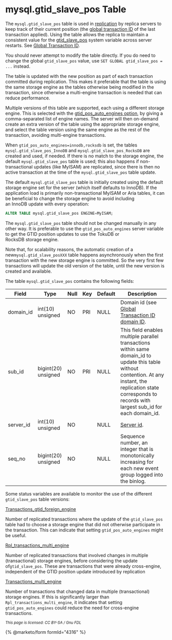 # mysql.gtid\_slave\_pos Table

The `mysql.gtid_slave_pos` table is used in [replication](../../../../../server-usage/storage-engines/myrocks/myrocks-and-replication.md) by replica servers to keep track of their current position (the [global transaction ID](../../../../../ha-and-performance/standard-replication/gtid.md) of the last transaction applied). Using the table allows the replica to maintain a consistent value for the [gtid\_slave\_pos](../../../../../ha-and-performance/standard-replication/gtid.md) system variable across server restarts. See [Global Transaction ID](../../../../../ha-and-performance/standard-replication/gtid.md).

You should never attempt to modify the table directly. If you do need to change the global `gtid_slave_pos` value, use `SET GLOBAL gtid_slave_pos = ...` instead.

The table is updated with the new position as part of each transaction committed during replication. This makes it preferable that the table is using the same storage engine as the tables otherwise being modified in the transaction, since otherwise a multi-engine transaction is needed that can reduce performance.

Multiple versions of this table are supported, each using a different storage engine. This is selected with the [gtid\_pos\_auto\_engines option](../../../../../ha-and-performance/standard-replication/gtid.md), by giving a comma-separated list of engine names. The server will then on-demand create an extra version of the table using the appropriate storage engine, and select the table version using the same engine as the rest of the transaction, avoiding multi-engine transactions.

When `gtid_pos_auto_engines=innodb,rocksdb` is set, the tables `mysql.gtid_slave_pos_InnoDB` and `mysql.gtid_slave_pos_RocksDB` are created and used, if needed. If there is no match to the storage engine, the default `mysql.gtid_slave_pos` table is used; this also happens if non-transactional updates (like MyISAM) are replicated, since there is then no active transaction at the time of the `mysql.gtid_slave_pos` table update.

The default `mysql.gtid_slave_pos` table is initially created using the default storage engine set for the server (which itself defaults to InnoDB). If the application load is primarily non-transactional MyISAM or Aria tables, it can be beneficial to change the storage engine to avoid including\
an InnoDB update with every operation:

```sql
ALTER TABLE mysql.gtid_slave_pos ENGINE=MyISAM;
```

The `mysql.gtid_slave_pos` table should not be changed manually in any other way. It is preferable to use the `gtid_pos_auto_engines` server variable to get the GTID position updates to use the TokuDB or\
RocksDB storage engine.

Note that, for scalability reasons, the automatic creation of a new`mysql.gtid_slave_posXXX` table happens asynchronously when the first transaction with the new storage engine is committed. So the very first few transactions will update the old version of the table, until the new version is created and available.

The table `mysql.gtid_slave_pos` contains the following fields:

| Field      | Type                | Null | Key | Default | Description                                                                                                                                                                                                              |
| ---------- | ------------------- | ---- | --- | ------- | ------------------------------------------------------------------------------------------------------------------------------------------------------------------------------------------------------------------------ |
| domain\_id | int(10) unsigned    | NO   | PRI | NULL    | Domain id (see [Global Transaction ID domain ID](../../../../../ha-and-performance/standard-replication/gtid.md).                                                                                                        |
| sub\_id    | bigint(20) unsigned | NO   | PRI | NULL    | This field enables multiple parallel transactions within same domain\_id to update this table without contention. At any instant, the replication state corresponds to records with largest sub\_id for each domain\_id. |
| server\_id | int(10) unsigned    | NO   |     | NULL    | [Server id](../../../../../ha-and-performance/standard-replication/gtid.md).                                                                                                                                             |
| seq\_no    | bigint(20) unsigned | NO   |     | NULL    | Sequence number, an integer that is monotonically increasing for each new event group logged into the binlog.                                                                                                            |

Some status variables are available to monitor the use of the different `gtid_slave_pos` table versions:

[Transactions\_gtid\_foreign\_engine](../../../../../ha-and-performance/standard-replication/replication-and-binary-log-status-variables.md#transactions_gtid_foreign_engine)

Number of replicated transactions where the update of the `gtid_slave_pos` table had to choose a storage engine that did not otherwise participate in the transaction. This can indicate that setting `gtid_pos_auto_engines` might be useful.

[Rpl\_transactions\_multi\_engine](../../../../../ha-and-performance/standard-replication/replication-and-binary-log-status-variables.md#rpl_transactions_multi_engine)

Number of replicated transactions that involved changes in multiple (transactional) storage engines, before considering the update of`gtid_slave_pos`. These are transactions that were already cross-engine, independent of the GTID position update introduced by replication

[Transactions\_multi\_engine](../../../../../ha-and-performance/standard-replication/replication-and-binary-log-status-variables.md#transactions_multi_engine)

Number of transactions that changed data in multiple (transactional) storage engines. If this is significantly larger than `Rpl_transactions_multi_engine`, it indicates that  setting `gtid_pos_auto_engines` could reduce the need for cross-engine transactions.

<sub>_This page is licensed: CC BY-SA / Gnu FDL_</sub>

{% @marketo/form formId="4316" %}

